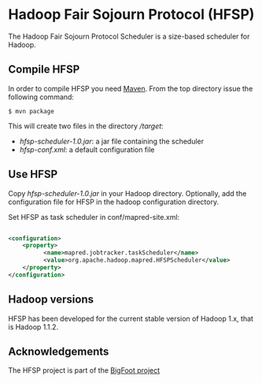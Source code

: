 # Hadoop Fair Sojourn Protocol (HFSP)

The Hadoop Fair Sojourn Protocol Scheduler is a size-based scheduler for
Hadoop.

## Compile HFSP

In order to compile HFSP you need [Maven](http://maven.apache.org/). From
the top directory issue the following command:

```
$ mvn package
```

This will create two files in the directory _/target_:
- _hfsp-scheduler-1.0.jar_: a jar file containing the scheduler
- _hfsp-conf.xml_: a default configuration file

## Use HFSP

Copy _hfsp-scheduler-1.0.jar_ in your Hadoop directory. Optionally, add the
configuration file for HFSP in the hadoop configuration directory.

Set HFSP as task scheduler in conf/mapred-site.xml:

```xml

<configuration>
	<property>
          <name>mapred.jobtracker.taskScheduler</name>        
          <value>org.apache.hadoop.mapred.HFSPScheduler</value>  
	</property>
</configuration>
```

## Hadoop versions

HFSP has been developed for the current stable version of Hadoop 1.x, that is 
Hadoop 1.1.2.

## Acknowledgements

The HFSP project is part of the [BigFoot project](http://www.bigfootproject.eu/)
